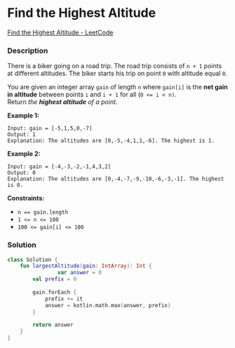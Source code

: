 # Find the Highest Altitude

[Find the Highest Altitude - LeetCode](https://leetcode.com/problems/find-the-highest-altitude/?envType=study-plan-v2&envId=leetcode-75)

### Description

There is a biker going on a road trip. The road trip consists of `n + 1` points at different altitudes. The biker starts his trip on point `0` with altitude equal `0`.

You are given an integer array `gain` of length `n` where `gain[i]` is the **net gain in altitude** between points `i` and `i + 1` for all (`0 <= i < n)`. Return *the **highest altitude** of a point.*

**Example 1:**

```
Input: gain = [-5,1,5,0,-7]
Output: 1
Explanation: The altitudes are [0,-5,-4,1,1,-6]. The highest is 1.
```

**Example 2:**

```
Input: gain = [-4,-3,-2,-1,4,3,2]
Output: 0
Explanation: The altitudes are [0,-4,-7,-9,-10,-6,-3,-1]. The highest is 0.
```

**Constraints:**

- `n == gain.length`
- `1 <= n <= 100`
- `100 <= gain[i] <= 100`

### Solution

```kotlin
class Solution {
    fun largestAltitude(gain: IntArray): Int {
				var answer = 0
        val prefix = 0
        
        gain.forEach {
            prefix += it
            answer = kotlin.math.max(answer, prefix)
        }
        
        return answer
    }
}
```
